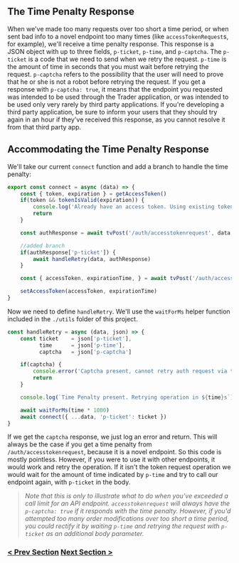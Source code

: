 ## The Time Penalty Response
When we've made too many requests over too short a time period, or when sent bad info to a novel endpoint too many times (like `accessTokenRequest`s, for example), we'll receive a time penalty response. This response is a JSON object with up to three fields, `p-ticket`, `p-time`, and `p-captcha`. The `p-ticket` is a code that we need to send when we retry the request. `p-time` is the amount of time in seconds that you must wait before retrying the request. `p-captcha` refers to the possibility that the user will need to prove that he or she is not a robot before retrying the request. If you get a response with `p-captcha: true`, it means that the endpoint you requested was intended to be used through the Trader application, or was intended to be used only very rarely by third party applications. If you're developing a third party application, be sure to inform your users that they should try again in an hour if they've received this response, as you cannot resolve it from that third party app.

## Accommodating the Time Penalty Response
We'll take our current `connect` function and add a branch to handle the time penalty:

```js
export const connect = async (data) => {
    const { token, expiration } = getAccessToken()
    if(token && tokenIsValid(expiration)) {
        console.log('Already have an access token. Using existing token.')
        return
    }

    const authResponse = await tvPost('/auth/accesstokenrequest', data, false)

    //added branch
    if(authResponse['p-ticket']) {
        await handleRetry(data, authResponse)
    }

    const { accessToken, expirationTime, } = await tvPost('/auth/accesstokenrequest', data, false)

    setAccessToken(accessToken, expirationTime)
}
```

Now we need to define `handleRetry`. We'll use the `waitForMs` helper function included in the `./utils` folder of this project.

```js
const handleRetry = async (data, json) => {
    const ticket    = json['p-ticket'],
          time      = json['p-time'],
          captcha   = json['p-captcha']

    if(captcha) {
        console.error('Captcha present, cannot retry auth request via third party application. Please try again in an hour.')
        return
    }

    console.log(`Time Penalty present. Retrying operation in ${time}s`)

    await waitForMs(time * 1000) 
    await connect({ ...data, 'p-ticket': ticket })   
}
```

If we get the `captcha` response, we just log an error and return. This will always be the case if you get a time penalty from `/auth/accesstokenrequest`, because it is a novel endpoint. So this code is mostly pointless. However, if you were to use it with other endpoints, it would work and retry the operation. If it isn't the token request operation we would wait for the amount of time indicated by `p-time` and try to call our endpoint again, with `p-ticket` in the body.

> *Note that this is only to illustrate what to do when you've exceeded a call limit for an API endpoint. `accesstokenrequest` will always have the `p-captcha: true` if it responds with the time penalty. However, if you'd attempted too many order modifications over too short a time period, you could rectify it by waiting `p-time` and retrying the request with `p-ticket` as an additional body parameter.*

### [< Prev Section](https://github.com/tradovate/example-api-js/tree/main/tutorial/Access/EX-2-Storing-A-Token) [Next Section >](https://github.com/tradovate/example-api-js/tree/main/tutorial/Access/EX-4-Test-Request)
